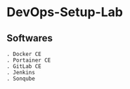# DevOps-Setup-Lab

## Softwares
````
. Docker CE
. Portainer CE
. GitLab CE
. Jenkins
. Sonqube

````


